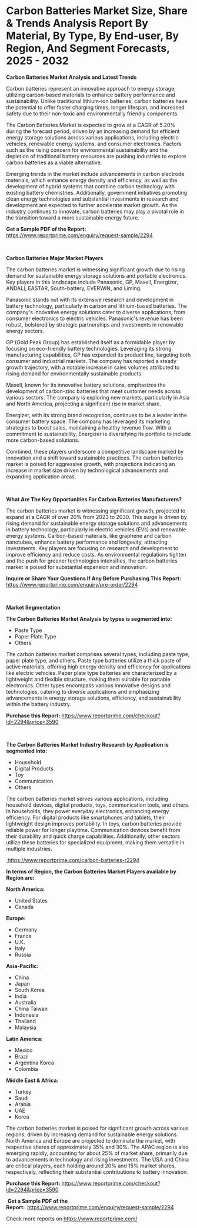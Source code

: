 <p><h1>Carbon Batteries Market Size, Share & Trends Analysis Report By Material, By Type, By End-user, By Region, And Segment Forecasts, 2025 - 2032</h1></p><p><strong>Carbon Batteries Market Analysis and Latest Trends</strong></p>
<p><p>Carbon batteries represent an innovative approach to energy storage, utilizing carbon-based materials to enhance battery performance and sustainability. Unlike traditional lithium-ion batteries, carbon batteries have the potential to offer faster charging times, longer lifespan, and increased safety due to their non-toxic and environmentally friendly components.</p><p>The Carbon Batteries Market is expected to grow at a CAGR of 5.20% during the forecast period, driven by an increasing demand for efficient energy storage solutions across various applications, including electric vehicles, renewable energy systems, and consumer electronics. Factors such as the rising concern for environmental sustainability and the depletion of traditional battery resources are pushing industries to explore carbon batteries as a viable alternative.</p><p>Emerging trends in the market include advancements in carbon electrode materials, which enhance energy density and efficiency, as well as the development of hybrid systems that combine carbon technology with existing battery chemistries. Additionally, government initiatives promoting clean energy technologies and substantial investments in research and development are expected to further accelerate market growth. As the industry continues to innovate, carbon batteries may play a pivotal role in the transition toward a more sustainable energy future.</p></p>
<p><strong>Get a Sample PDF of the Report:&nbsp;</strong> <a href="https://www.reportprime.com/enquiry/request-sample/2294?utm_campaign=2475&utm_medium=2&utm_source=Github&utm_content=ia&utm_term=18032025&utm_id=carbon-batteries">https://www.reportprime.com/enquiry/request-sample/2294</a></p>
<p>&nbsp;</p>
<p><strong>Carbon Batteries Major Market Players</strong></p>
<p><p>The carbon batteries market is witnessing significant growth due to rising demand for sustainable energy storage solutions and portable electronics. Key players in this landscape include Panasonic, GP, Maxell, Energizer, ANDALI, EASTAR, South-battery, EVERWIN, and Liming.</p><p>Panasonic stands out with its extensive research and development in battery technology, particularly in carbon and lithium-based batteries. The company's innovative energy solutions cater to diverse applications, from consumer electronics to electric vehicles. Panasonic's revenue has been robust, bolstered by strategic partnerships and investments in renewable energy sectors.</p><p>GP (Gold Peak Group) has established itself as a formidable player by focusing on eco-friendly battery technologies. Leveraging its strong manufacturing capabilities, GP has expanded its product line, targeting both consumer and industrial markets. The company has reported a steady growth trajectory, with a notable increase in sales volumes attributed to rising demand for environmentally sustainable products.</p><p>Maxell, known for its innovative battery solutions, emphasizes the development of carbon-zinc batteries that meet customer needs across various sectors. The company is exploring new markets, particularly in Asia and North America, projecting a significant rise in market share.</p><p>Energizer, with its strong brand recognition, continues to be a leader in the consumer battery space. The company has leveraged its marketing strategies to boost sales, maintaining a healthy revenue flow. With a commitment to sustainability, Energizer is diversifying its portfolio to include more carbon-based solutions.</p><p>Combined, these players underscore a competitive landscape marked by innovation and a shift toward sustainable practices. The carbon batteries market is poised for aggressive growth, with projections indicating an increase in market size driven by technological advancements and expanding application areas.</p></p>
<p>&nbsp;</p>
<p><strong>What Are The Key Opportunities For Carbon Batteries Manufacturers?</strong></p>
<p><p>The carbon batteries market is witnessing significant growth, projected to expand at a CAGR of over 20% from 2023 to 2030. This surge is driven by rising demand for sustainable energy storage solutions and advancements in battery technology, particularly in electric vehicles (EVs) and renewable energy systems. Carbon-based materials, like graphene and carbon nanotubes, enhance battery performance and longevity, attracting investments. Key players are focusing on research and development to improve efficiency and reduce costs. As environmental regulations tighten and the push for greener technologies intensifies, the carbon batteries market is poised for substantial expansion and innovation.</p></p>
<p><strong>Inquire or Share Your Questions If Any Before Purchasing This Report:</strong> <a href="https://www.reportprime.com/enquiry/pre-order/2294?utm_campaign=2475&utm_medium=2&utm_source=Github&utm_content=ia&utm_term=18032025&utm_id=carbon-batteries">https://www.reportprime.com/enquiry/pre-order/2294</a></p>
<p>&nbsp;</p>
<p><strong>Market Segmentation</strong></p>
<p><strong>The Carbon Batteries Market Analysis by types is segmented into:</strong></p>
<p><ul><li>Paste Type</li><li>Paper Plate Type</li><li>Others</li></ul></p>
<p><p>The carbon batteries market comprises several types, including paste type, paper plate type, and others. Paste type batteries utilize a thick paste of active materials, offering high energy density and efficiency for applications like electric vehicles. Paper plate type batteries are characterized by a lightweight and flexible structure, making them suitable for portable electronics. Other types encompass various innovative designs and technologies, catering to diverse applications and emphasizing advancements in energy storage solutions, efficiency, and sustainability within the battery industry.</p></p>
<p><strong>Purchase this Report:&nbsp;</strong><a href="https://www.reportprime.com/checkout?id=2294&price=3590&utm_campaign=2475&utm_medium=2&utm_source=Github&utm_content=ia&utm_term=18032025&utm_id=carbon-batteries">https://www.reportprime.com/checkout?id=2294&price=3590</a></p>
<p>&nbsp;</p>
<p><strong>The Carbon Batteries Market Industry Research by Application is segmented into:</strong></p>
<p><ul><li>Household</li><li>Digital Products</li><li>Toy</li><li>Communication</li><li>Others</li></ul></p>
<p><p>The carbon batteries market serves various applications, including household devices, digital products, toys, communication tools, and others. In households, they power everyday electronics, enhancing energy efficiency. For digital products like smartphones and tablets, their lightweight design improves portability. In toys, carbon batteries provide reliable power for longer playtime. Communication devices benefit from their durability and quick charge capabilities. Additionally, other sectors utilize these batteries for specialized equipment, making them versatile in multiple industries.</p></p>
<p><a href="https://www.reportprime.com/carbon-batteries-r2294?utm_campaign=2475&utm_medium=2&utm_source=Github&utm_content=ia&utm_term=18032025&utm_id=carbon-batteries">&nbsp;https://www.reportprime.com/carbon-batteries-r2294</a></p>
<p><strong>In terms of Region, the Carbon Batteries Market Players available by Region are:</strong></p>
<p>
    <p> <strong> North America: </strong>
        <ul>
            <li>United States</li>
            <li>Canada</li>
        </ul>
        </p> 
    <p> <strong> Europe: </strong>
        <ul>
            <li>Germany</li>
            <li>France</li>
            <li>U.K.</li>
            <li>Italy</li>
            <li>Russia</li>
        </ul>
        </p> 
    <p> <strong> Asia-Pacific: </strong>
        <ul>
            <li>China</li>
            <li>Japan</li>
            <li>South Korea</li>
            <li>India</li>
            <li>Australia</li>
            <li>China Taiwan</li>
            <li>Indonesia</li>
            <li>Thailand</li>
            <li>Malaysia</li>
        </ul>
        </p> 
    <p> <strong> Latin America: </strong>
        <ul>
            <li>Mexico</li>
            <li>Brazil</li>
            <li>Argentina Korea</li>
            <li>Colombia</li>
        </ul>
        </p> 
    <p> <strong> Middle East & Africa: </strong>
        <ul>
            <li>Turkey</li>
            <li>Saudi</li>
            <li>Arabia</li>
            <li>UAE</li>
            <li>Korea</li>
        </ul>
    </p>
    </p>
<p><p>The carbon batteries market is poised for significant growth across various regions, driven by increasing demand for sustainable energy solutions. North America and Europe are projected to dominate the market, with respective shares of approximately 35% and 30%. The APAC region is also emerging rapidly, accounting for about 25% of market share, primarily due to advancements in technology and rising investments. The USA and China are critical players, each holding around 20% and 15% market shares, respectively, reflecting their substantial contributions to battery innovation.</p></p>
<p><strong>Purchase this Report: </strong><a href="https://www.reportprime.com/checkout?id=2294&price=3590&utm_campaign=2475&utm_medium=2&utm_source=Github&utm_content=ia&utm_term=18032025&utm_id=carbon-batteries">https://www.reportprime.com/checkout?id=2294&price=3590</a></p>
<p>&nbsp;<strong>Get a Sample PDF of the Report:&nbsp;&nbsp;</strong><a href="https://www.reportprime.com/enquiry/request-sample/2294?utm_campaign=2475&utm_medium=2&utm_source=Github&utm_content=ia&utm_term=18032025&utm_id=carbon-batteries">https://www.reportprime.com/enquiry/request-sample/2294</a></p>
<p><strong></strong></p>
<p>Check more reports on <a href="https://www.reportprime.com/?utm_campaign=2475&utm_medium=2&utm_source=Github&utm_content=ia&utm_term=18032025&utm_id=carbon-batteries">https://www.reportprime.com/</a></p>